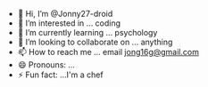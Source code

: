 - 👋 Hi, I’m @Jonny27-droid
- 👀 I’m interested in ... coding
- 🌱 I’m currently learning ... psychology
- 💞️ I’m looking to collaborate on ... anything
- 📫 How to reach me ... email jong16g@gmail.com
- 😄 Pronouns: ...
- ⚡ Fun fact: ...I'm a chef 

<!---
Jonny27-droid/Jonny27-droid is a ✨ special ✨ repository because its `README.md` (this file) appears on your GitHub profile.
You can click the Preview link to take a look at your changes.
--->
